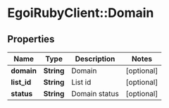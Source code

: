 # EgoiRubyClient::Domain

## Properties
Name | Type | Description | Notes
------------ | ------------- | ------------- | -------------
**domain** | **String** | Domain | [optional] 
**list_id** | **String** | List id | [optional] 
**status** | **String** | Domain status | [optional] 


